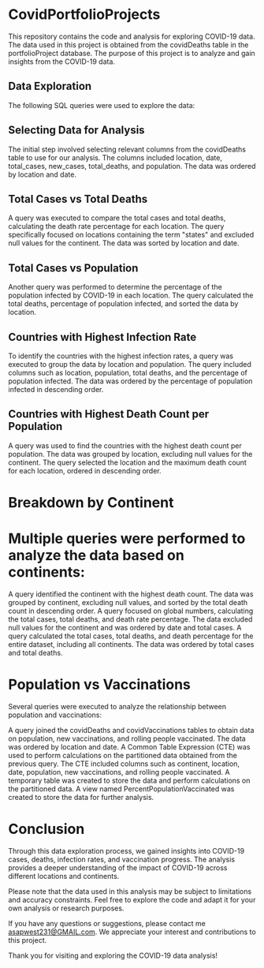 # CovidPortfolioProjects
This repository contains the code and analysis for exploring COVID-19 data. The data used in this project is obtained from the covidDeaths table in the portfolioProject database. The purpose of this project is to analyze and gain insights from the COVID-19 data.

## Data Exploration
The following SQL queries were used to explore the data:

## Selecting Data for Analysis
The initial step involved selecting relevant columns from the covidDeaths table to use for our analysis. The columns included location, date, total_cases, new_cases, total_deaths, and population. The data was ordered by location and date.

## Total Cases vs Total Deaths
A query was executed to compare the total cases and total deaths, calculating the death rate percentage for each location. The query specifically focused on locations containing the term "states" and excluded null values for the continent. The data was sorted by location and date.

## Total Cases vs Population
Another query was performed to determine the percentage of the population infected by COVID-19 in each location. The query calculated the total deaths, percentage of population infected, and sorted the data by location.

## Countries with Highest Infection Rate
To identify the countries with the highest infection rates, a query was executed to group the data by location and population. The query included columns such as location, population, total deaths, and the percentage of population infected. The data was ordered by the percentage of population infected in descending order.

## Countries with Highest Death Count per Population
A query was used to find the countries with the highest death count per population. The data was grouped by location, excluding null values for the continent. The query selected the location and the maximum death count for each location, ordered in descending order.

# Breakdown by Continent
# Multiple queries were performed to analyze the data based on continents:

A query identified the continent with the highest death count. The data was grouped by continent, excluding null values, and sorted by the total death count in descending order.
A query focused on global numbers, calculating the total cases, total deaths, and death rate percentage. The data excluded null values for the continent and was ordered by date and total cases.
A query calculated the total cases, total deaths, and death percentage for the entire dataset, including all continents. The data was ordered by total cases and total deaths.

# Population vs Vaccinations
Several queries were executed to analyze the relationship between population and vaccinations:

A query joined the covidDeaths and covidVaccinations tables to obtain data on population, new vaccinations, and rolling people vaccinated. The data was ordered by location and date.
A Common Table Expression (CTE) was used to perform calculations on the partitioned data obtained from the previous query. The CTE included columns such as continent, location, date, population, new vaccinations, and rolling people vaccinated.
A temporary table was created to store the data and perform calculations on the partitioned data.
A view named PercentPopulationVaccinated was created to store the data for further analysis.

# Conclusion
Through this data exploration process, we gained insights into COVID-19 cases, deaths, infection rates, and vaccination progress. The analysis provides a deeper understanding of the impact of COVID-19 across different locations and continents.

Please note that the data used in this analysis may be subject to limitations and accuracy constraints. Feel free to explore the code and adapt it for your own analysis or research purposes.

If you have any questions or suggestions, please contact me asapwest231@GMAIL.com. We appreciate your interest and contributions to this project.

Thank you for visiting and exploring the COVID-19 data analysis!
